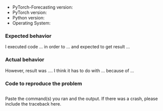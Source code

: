 - PyTorch-Forecasting version:
- PyTorch version:
- Python version:
- Operating System:

### Expected behavior

I executed code ... in order to ... and expected to get result ...

### Actual behavior

However, result was .... I think it has to do with ... because of ...

### Code to reproduce the problem

```

```

Paste the command(s) you ran and the output.
If there was a crash, please include the traceback here.
